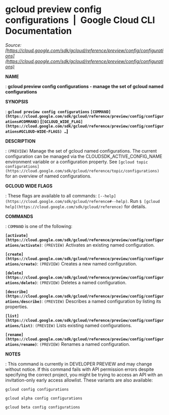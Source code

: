 # gcloud preview config configurations  |  Google Cloud CLI Documentation

*Source: [https://cloud.google.com/sdk/gcloud/reference/preview/config/configurations](https://cloud.google.com/sdk/gcloud/reference/preview/config/configurations)*

**NAME**

: **gcloud preview config configurations - manage the set of gcloud named configurations**

**SYNOPSIS**

: **`gcloud preview config configurations` `[COMMAND](https://cloud.google.com/sdk/gcloud/reference/preview/config/configurations#COMMAND)` [`[GCLOUD_WIDE_FLAG](https://cloud.google.com/sdk/gcloud/reference/preview/config/configurations#GCLOUD-WIDE-FLAGS) …`]**

**DESCRIPTION**

: `(PREVIEW)` Manage the set of gcloud named configurations.
The current configuration can be managed via the CLOUDSDK_ACTIVE_CONFIG_NAME
environment variable or a configuration property. See `[gcloud topic
configurations](https://cloud.google.com/sdk/gcloud/reference/topic/configurations)` for an overview of named configurations.

**GCLOUD WIDE FLAGS**

: These flags are available to all commands: `[--help](https://cloud.google.com/sdk/gcloud/reference#--help)`.
Run `$ [gcloud help](https://cloud.google.com/sdk/gcloud/reference)` for details.

**COMMANDS**

: ``COMMAND`` is one of the following:

**`[activate](https://cloud.google.com/sdk/gcloud/reference/preview/config/configurations/activate)`**:
`(PREVIEW)` Activates an existing named configuration.

**`[create](https://cloud.google.com/sdk/gcloud/reference/preview/config/configurations/create)`**:
`(PREVIEW)` Creates a new named configuration.

**`[delete](https://cloud.google.com/sdk/gcloud/reference/preview/config/configurations/delete)`**:
`(PREVIEW)` Deletes a named configuration.

**`[describe](https://cloud.google.com/sdk/gcloud/reference/preview/config/configurations/describe)`**:
`(PREVIEW)` Describes a named configuration by listing its
properties.

**`[list](https://cloud.google.com/sdk/gcloud/reference/preview/config/configurations/list)`**:
`(PREVIEW)` Lists existing named configurations.

**`[rename](https://cloud.google.com/sdk/gcloud/reference/preview/config/configurations/rename)`**:
`(PREVIEW)` Renames a named configuration.

**NOTES**

: This command is currently in DEVELOPER PREVIEW and may change without notice. If
this command fails with API permission errors despite specifying the correct
project, you might be trying to access an API with an invitation-only early
access allowlist. These variants are also available:

```
gcloud config configurations
```

```
gcloud alpha config configurations
```

```
gcloud beta config configurations
```